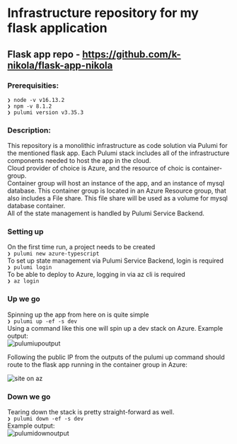 # Infrastructure repository for my flask application

## Flask app repo - https://github.com/k-nikola/flask-app-nikola

### Prerequisities:

`❯ node -v
v16.13.2` \
`❯ npm -v
8.1.2` \
`❯ pulumi version
v3.35.3`
### Description:

This repository is a monolithic infrastructure as code solution via Pulumi for the mentioned flask app. Each Pulumi stack includes all of the infrastructure components needed to host the app in the cloud. \
Cloud provider of choice is Azure, and the resource of choic is container-group. \
Container group will host an instance of the app, and an instance of mysql database. This container group is located in an Azure Resource group, that also includes a File share. This file share will be used as a volume for mysql database container.\
All of the state management is handled by Pulumi Service Backend.

### Setting up

On the first time run, a project needs to be created \
`❯ pulumi new azure-typescript`\
To set up state management via Pulumi Service Backend, login is required \
`❯ pulumi login` \
To be able to deploy to Azure, logging in via az cli is required \
`❯ az login`

### Up we go

Spinning up the app from here on is quite simple \
`❯ pulumi up -ef -s dev` \
Using a command like this one will spin up a dev stack on Azure.
Example output: \
![pulumiupoutput](https://user-images.githubusercontent.com/81910142/177002794-f68592f0-56ac-4a69-bd26-50b961a8d39c.JPG)


Following the public IP from the outputs of the pulumi up command should route to the flask app running in the container group in Azure:

![site on az](https://user-images.githubusercontent.com/81910142/177002791-a00a6d31-0963-403f-9656-05b82213a449.JPG)


### Down we go

Tearing down the stack is pretty straight-forward as well. \
`❯ pulumi down -ef -s dev` \
Example output: \
![pulumidownoutput](https://user-images.githubusercontent.com/81910142/177002826-89180e7b-0dcc-4c1f-8b13-f98723370ee0.JPG)

